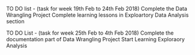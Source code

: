 
TO DO list - (task for week 19th Feb to 24th Feb 2018)
Complete the Data Wrangling Project
Complete learning lessons in Exploartory Data Analysis section 

TO DO List - (task for week 25th Feb to 4th Feb 2018)
Complete the documentation part of Data Wrangling Project
Start Learning Exploraory Analysis
